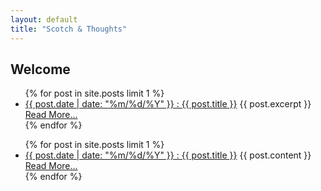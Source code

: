 ```yaml
---
layout: default
title: "Scotch & Thoughts"
---
```


## Welcome

<ul>
  {% for post in site.posts limit 1 %}
    <li>
      <a href="{{ BASE_PATH }}{{ post.url }}">{{ post.date | date: "%m/%d/%Y" }} : {{ post.title }}</a>
      {{ post.excerpt }}
      <a href="{{ BASE_PATH }}{{ post.url }}">Read More... </a>
    </li>
  {% endfor %}
</ul>

<ul>
  {% for post in site.posts limit 1 %}
    <li>
      <a href="{{ BASE_PATH }}{{ post.url }}">{{ post.date | date: "%m/%d/%Y" }} : {{ post.title }}</a>
      {{ post.content }}
      <a href="{{ BASE_PATH }}{{ post.url }}">Read More... </a>
    </li>
  {% endfor %}
</ul>
